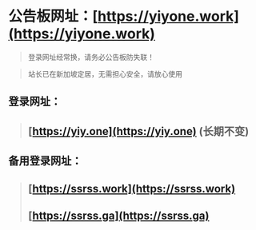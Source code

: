 # 公告板网址：**[https://yiyone.work](https://yiyone.work)**
> 登录网址经常换，请务必公告板防失联！

> 站长已在新加坡定居，无需担心安全，请放心使用
## 登录网址：
> ## **[https://yiy.one](https://yiy.one)** (长期不变)
## 备用登录网址：
> ## **[https://ssrss.work](https://ssrss.work)**
> ## **[https://ssrss.ga](https://ssrss.ga)**
